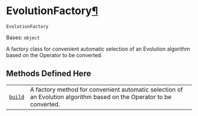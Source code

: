 # EvolutionFactory[¶](#evolutionfactory "Permalink to this headline")

<span id="undefined" />

`EvolutionFactory`

Bases: `object`

A factory class for convenient automatic selection of an Evolution algorithm based on the Operator to be converted.

## Methods Defined Here

|                                                                                                                                                              |                                                                                                                      |
| ------------------------------------------------------------------------------------------------------------------------------------------------------------ | -------------------------------------------------------------------------------------------------------------------- |
| [`build`](qiskit.opflow.evolutions.EvolutionFactory.build#qiskit.opflow.evolutions.EvolutionFactory.build "qiskit.opflow.evolutions.EvolutionFactory.build") | A factory method for convenient automatic selection of an Evolution algorithm based on the Operator to be converted. |
